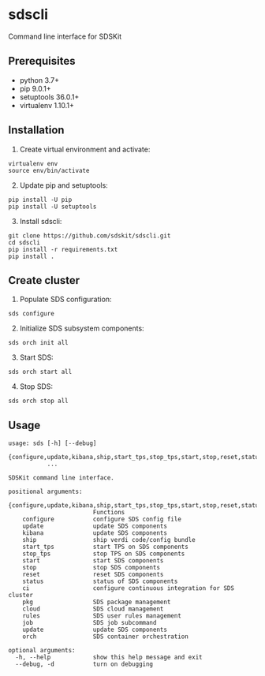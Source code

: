 # sdscli
Command line interface for SDSKit


## Prerequisites

- python 3.7+
- pip 9.0.1+
- setuptools 36.0.1+
- virtualenv 1.10.1+


## Installation

1. Create virtual environment and activate:
  ```
  virtualenv env
  source env/bin/activate
  ```

2. Update pip and setuptools:
  ```
  pip install -U pip
  pip install -U setuptools
  ```

3. Install sdscli:
  ```
  git clone https://github.com/sdskit/sdscli.git
  cd sdscli
  pip install -r requirements.txt
  pip install .
  ```

## Create cluster

1. Populate SDS configuration:
  ```
  sds configure
  ```

2. Initialize SDS subsystem components:
  ```
  sds orch init all
  ```

3. Start SDS:
  ```
  sds orch start all
  ```

4. Stop SDS:
  ```
  sds orch stop all
  ```

## Usage
```
usage: sds [-h] [--debug]
           {configure,update,kibana,ship,start_tps,stop_tps,start,stop,reset,status,ci,pkg,cloud,rules,job,orch}
           ...

SDSKit command line interface.

positional arguments:
  {configure,update,kibana,ship,start_tps,stop_tps,start,stop,reset,status,ci,pkg,cloud,rules,job,orch}
                        Functions
    configure           configure SDS config file
    update              update SDS components
    kibana              update SDS components
    ship                ship verdi code/config bundle
    start_tps           start TPS on SDS components
    stop_tps            stop TPS on SDS components
    start               start SDS components
    stop                stop SDS components
    reset               reset SDS components
    status              status of SDS components
    ci                  configure continuous integration for SDS cluster
    pkg                 SDS package management
    cloud               SDS cloud management
    rules               SDS user rules management
    job                 SDS job subcommand
    update              update SDS components
    orch                SDS container orchestration

optional arguments:
  -h, --help            show this help message and exit
  --debug, -d           turn on debugging
```
